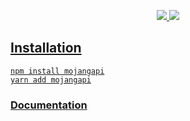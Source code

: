 <div align="center">
    <p>
    <a href='https://www.npmjs.com/package/mojangapi'><img src='https://img.shields.io/npm/v/mojangapi'>
    <a href='https://www.npmjs.com/package/mojangapi'><img src='https://img.shields.io/npm/dt/mojangapi'>
    </p>
</div>

## Installation
```ssh-session
npm install mojangapi
yarn add mojangapi
```

### <strong>[Documentation](https://github.com/TheDevYellowy/mojang-api/tree/main/Docs/API.md)</strong>